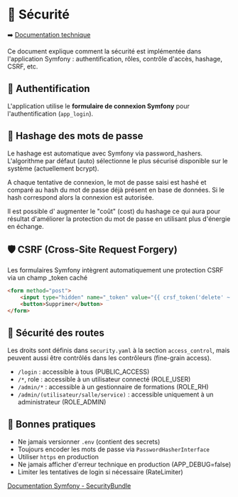 # 🔐 Sécurité 

➡️ [Documentation technique](../doc.md)

Ce document explique comment la sécurité est implémentée dans l'application Symfony : authentification, rôles, contrôle d'accès, hashage, CSRF, etc.

## 🔑 Authentification

L'application utilise le **formulaire de connexion Symfony** pour l'authentification (`app_login`).

## 🧂 Hashage des mots de passe

Le hashage est automatique avec Symfony via password_hashers. L'algorithme par défaut (auto) sélectionne le plus sécurisé disponible sur le système (actuellement bcrypt). 

A chaque tentative de connexion, le mot de passe saisi est hashé et comparé au hash du mot de passe déjà présent en base de données. Si le hash correspond alors la connexion est autorisée.

Il est possible d' augmenter le "coût" (cost) du hashage ce qui aura pour résultat d'améliorer la protection du mot de passe en utilisant plus d'énergie en échange.

## 🛡️ CSRF (Cross-Site Request Forgery)

Les formulaires Symfony intègrent automatiquement une protection CSRF via un champ _token caché

```html
<form method="post">
    <input type="hidden" name="_token" value="{{ crsf_token('delete' ~ session.id) }}">
    <button>Supprimer</button>
</form>
```

## 🔏 Sécurité des routes

Les droits sont définis dans `security.yaml` à la section `access_control`, mais peuvent aussi être contrôlés dans les contrôleurs (fine-grain access).

- `/login` : accessible à tous (PUBLIC_ACCESS)
- `/*`, role : accessible à un utilisateur connecté (ROLE_USER)
- `/admin/*` : accessible à un gestionnaire de formations (ROLE_RH)
- `/admin/(utilisateur/salle/service)` : accessible uniquement à un administrateur (ROLE_ADMIN)

## 🧭 Bonnes pratiques

- Ne jamais versionner `.env` (contient des secrets)
- Toujours encoder les mots de passe via `PasswordHasherInterface`
- Utiliser `https` en production
- Ne jamais afficher d'erreur technique en production (APP_DEBUG=false)
- Limiter les tentatives de login si nécessaire (RateLimiter)

[Documentation Symfony - SecurityBundle](https://symfony.com/doc/current/security.html)